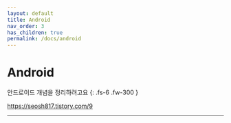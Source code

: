 ```yaml
---
layout: default
title: Android
nav_order: 3
has_children: true
permalink: /docs/android
---
```


# Android

안드로이드 개념을 정리하려고요
{: .fs-6 .fw-300 }

https://seosh817.tistory.com/9

---
